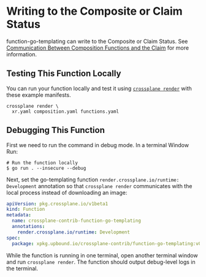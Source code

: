 # Writing to the Composite or Claim Status

function-go-templating can write to the Composite or Claim Status. See [Communication Between Composition Functions and the Claim](https://github.com/crossplane/crossplane/blob/main/design/one-pager-fn-claim-conditions.md) for more information.

## Testing This Function Locally

You can run your function locally and test it using [`crossplane render`](https://docs.crossplane.io/latest/cli/command-reference/#render)
with these example manifests.

```shell
crossplane render \
  xr.yaml composition.yaml functions.yaml
```

## Debugging This Function

First we need to run the command in debug mode. In a terminal Window Run:

```shell
# Run the function locally
$ go run . --insecure --debug
```

Next, set the go-templating function `render.crossplane.io/runtime: Development` annotation so that
`crossplane render` communicates with the local process instead of downloading an image:

```yaml
apiVersion: pkg.crossplane.io/v1beta1
kind: Function
metadata:
  name: crossplane-contrib-function-go-templating
  annotations: 
    render.crossplane.io/runtime: Development
spec:
  package: xpkg.upbound.io/crossplane-contrib/function-go-templating:v0.9.0
```

While the function is running in one terminal, open another terminal window and run `crossplane render`.
The function should output debug-level logs in the terminal.
